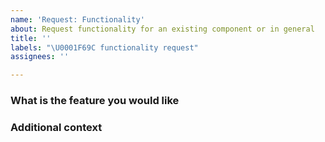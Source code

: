 ```yaml
---
name: 'Request: Functionality'
about: Request functionality for an existing component or in general
title: ''
labels: "\U0001F69C functionality request"
assignees: ''

---
```


### What is the feature you would like

<!-- Describe the feature here -->

### Additional context

<!-- Post any links to designs or add more information -->
